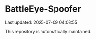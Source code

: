 # BattleEye-Spoofer

Last updated: 2025-07-09 04:03:55

This repository is automatically maintained.
